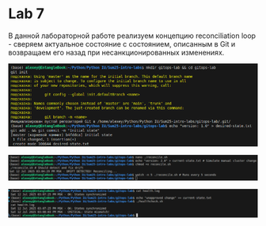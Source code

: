 # Lab 7

В данной лабораторной работе реализуем концепцию reconciliation loop - сверяем актуальное состояние с состоянием, описанным в Git и возвращаем его назад при несанкционированных изменениях.

![alt text](screenshots/image.png)

![alt text](<screenshots/image copy.png>)

![alt text](<screenshots/image copy 2.png>)